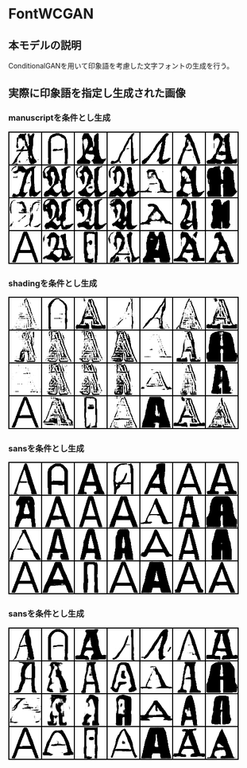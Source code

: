 # FontWCGAN
## 本モデルの説明
ConditionalGANを用いて印象語を考慮した文字フォントの生成を行う。
## 実際に印象語を指定し生成された画像
 ### manuscriptを条件とし生成
![manuscript](./imgs/fake_manuscript.png)<br>
### shadingを条件とし生成
![shading](./imgs/fake_shading.png)<br>
### sansを条件とし生成
![sans](./imgs/fake_sans.png)<br>
### sansを条件とし生成
![decorative](./imgs/fake_decorative.png)<br>
